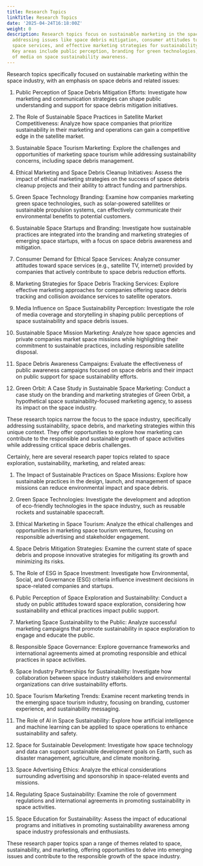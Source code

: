 ```yaml
---
title: Research Topics
linkTitle: Research Topics
date: '2025-04-24T16:18:00Z'
weight: 0
description: Research topics focus on sustainable marketing in the space industry,
  addressing issues like space debris mitigation, consumer attitudes towards ethical
  space services, and effective marketing strategies for sustainability initiatives.
  Key areas include public perception, branding for green technologies, and the impact
  of media on space sustainability awareness.
---
```



Research topics specifically focused on sustainable marketing within the space industry, with an emphasis on space debris and related issues:

1. Public Perception of Space Debris Mitigation Efforts: Investigate how marketing and communication strategies can shape public understanding and support for space debris mitigation initiatives.

1. The Role of Sustainable Space Practices in Satellite Market Competitiveness: Analyze how space companies that prioritize sustainability in their marketing and operations can gain a competitive edge in the satellite market.

1. Sustainable Space Tourism Marketing: Explore the challenges and opportunities of marketing space tourism while addressing sustainability concerns, including space debris management.

1. Ethical Marketing and Space Debris Cleanup Initiatives: Assess the impact of ethical marketing strategies on the success of space debris cleanup projects and their ability to attract funding and partnerships.

1. Green Space Technology Branding: Examine how companies marketing green space technologies, such as solar-powered satellites or sustainable propulsion systems, can effectively communicate their environmental benefits to potential customers.

1. Sustainable Space Startups and Branding: Investigate how sustainable practices are integrated into the branding and marketing strategies of emerging space startups, with a focus on space debris awareness and mitigation.

1. Consumer Demand for Ethical Space Services: Analyze consumer attitudes toward space services (e.g., satellite TV, internet) provided by companies that actively contribute to space debris reduction efforts.

1. Marketing Strategies for Space Debris Tracking Services: Explore effective marketing approaches for companies offering space debris tracking and collision avoidance services to satellite operators.

1. Media Influence on Space Sustainability Perception: Investigate the role of media coverage and storytelling in shaping public perceptions of space sustainability and space debris issues.

1. Sustainable Space Mission Marketing: Analyze how space agencies and private companies market space missions while highlighting their commitment to sustainable practices, including responsible satellite disposal.

1. Space Debris Awareness Campaigns: Evaluate the effectiveness of public awareness campaigns focused on space debris and their impact on public support for space sustainability efforts.

1. Green Orbit: A Case Study in Sustainable Space Marketing: Conduct a case study on the branding and marketing strategies of Green Orbit, a hypothetical space sustainability-focused marketing agency, to assess its impact on the space industry.

These research topics narrow the focus to the space industry, specifically addressing sustainability, space debris, and marketing strategies within this unique context. They offer opportunities to explore how marketing can contribute to the responsible and sustainable growth of space activities while addressing critical space debris challenges.



Certainly, here are several research paper topics related to space exploration, sustainability, marketing, and related areas:

1. The Impact of Sustainable Practices on Space Missions: Explore how sustainable practices in the design, launch, and management of space missions can reduce environmental impact and space debris.

1. Green Space Technologies: Investigate the development and adoption of eco-friendly technologies in the space industry, such as reusable rockets and sustainable spacecraft.

1. Ethical Marketing in Space Tourism: Analyze the ethical challenges and opportunities in marketing space tourism ventures, focusing on responsible advertising and stakeholder engagement.

1. Space Debris Mitigation Strategies: Examine the current state of space debris and propose innovative strategies for mitigating its growth and minimizing its risks.

1. The Role of ESG in Space Investment: Investigate how Environmental, Social, and Governance (ESG) criteria influence investment decisions in space-related companies and startups.

1. Public Perception of Space Exploration and Sustainability: Conduct a study on public attitudes toward space exploration, considering how sustainability and ethical practices impact public support.

1. Marketing Space Sustainability to the Public: Analyze successful marketing campaigns that promote sustainability in space exploration to engage and educate the public.

1. Responsible Space Governance: Explore governance frameworks and international agreements aimed at promoting responsible and ethical practices in space activities.

1. Space Industry Partnerships for Sustainability: Investigate how collaboration between space industry stakeholders and environmental organizations can drive sustainability efforts.

1. Space Tourism Marketing Trends: Examine recent marketing trends in the emerging space tourism industry, focusing on branding, customer experience, and sustainability messaging.

1. The Role of AI in Space Sustainability: Explore how artificial intelligence and machine learning can be applied to space operations to enhance sustainability and safety.

1. Space for Sustainable Development: Investigate how space technology and data can support sustainable development goals on Earth, such as disaster management, agriculture, and climate monitoring.

1. Space Advertising Ethics: Analyze the ethical considerations surrounding advertising and sponsorship in space-related events and missions.

1. Regulating Space Sustainability: Examine the role of government regulations and international agreements in promoting sustainability in space activities.

1. Space Education for Sustainability: Assess the impact of educational programs and initiatives in promoting sustainability awareness among space industry professionals and enthusiasts.

These research paper topics span a range of themes related to space, sustainability, and marketing, offering opportunities to delve into emerging issues and contribute to the responsible growth of the space industry.